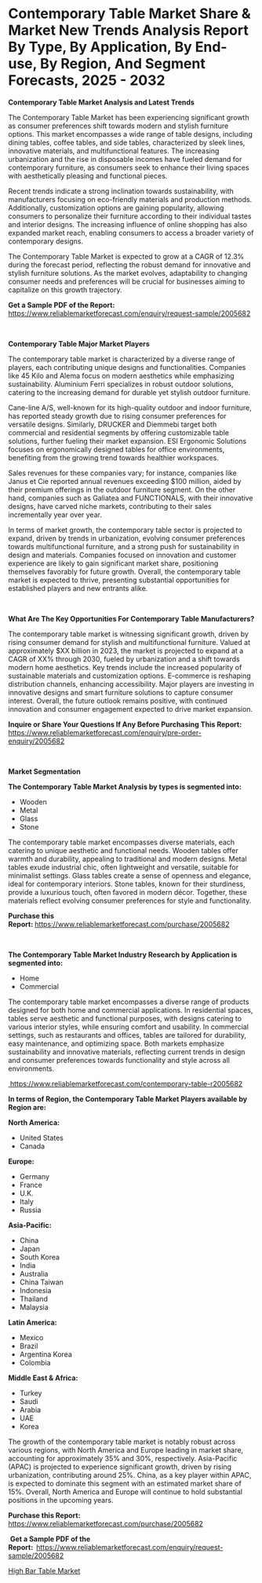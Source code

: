 <p><h1>Contemporary Table Market Share & Market New Trends Analysis Report By Type, By Application, By End-use, By Region, And Segment Forecasts, 2025 - 2032</h1></p><p><strong>Contemporary Table Market Analysis and Latest Trends</strong></p>
<p><p>The Contemporary Table Market has been experiencing significant growth as consumer preferences shift towards modern and stylish furniture options. This market encompasses a wide range of table designs, including dining tables, coffee tables, and side tables, characterized by sleek lines, innovative materials, and multifunctional features. The increasing urbanization and the rise in disposable incomes have fueled demand for contemporary furniture, as consumers seek to enhance their living spaces with aesthetically pleasing and functional pieces.</p><p>Recent trends indicate a strong inclination towards sustainability, with manufacturers focusing on eco-friendly materials and production methods. Additionally, customization options are gaining popularity, allowing consumers to personalize their furniture according to their individual tastes and interior designs. The increasing influence of online shopping has also expanded market reach, enabling consumers to access a broader variety of contemporary designs.</p><p>The Contemporary Table Market is expected to grow at a CAGR of 12.3% during the forecast period, reflecting the robust demand for innovative and stylish furniture solutions. As the market evolves, adaptability to changing consumer needs and preferences will be crucial for businesses aiming to capitalize on this growth trajectory.</p></p>
<p><strong>Get a Sample PDF of the Report:&nbsp;</strong> <a href="https://www.reliablemarketforecast.com/enquiry/request-sample/2005682?utm_campaign=3097&utm_medium=2&utm_source=Github&utm_content=ia&utm_term=05042025&utm_id=contemporary-table">https://www.reliablemarketforecast.com/enquiry/request-sample/2005682</a></p>
<p>&nbsp;</p>
<p><strong>Contemporary Table Major Market Players</strong></p>
<p><p>The contemporary table market is characterized by a diverse range of players, each contributing unique designs and functionalities. Companies like 45 Kilo and Alema focus on modern aesthetics while emphasizing sustainability. Aluminium Ferri specializes in robust outdoor solutions, catering to the increasing demand for durable yet stylish outdoor furniture.</p><p>Cane-line A/S, well-known for its high-quality outdoor and indoor furniture, has reported steady growth due to rising consumer preferences for versatile designs. Similarly, DRUCKER and Diemmebi target both commercial and residential segments by offering customizable table solutions, further fueling their market expansion. ESI Ergonomic Solutions focuses on ergonomically designed tables for office environments, benefiting from the growing trend towards healthier workspaces.</p><p>Sales revenues for these companies vary; for instance, companies like Janus et Cie reported annual revenues exceeding $100 million, aided by their premium offerings in the outdoor furniture segment. On the other hand, companies such as Galiatea and FUNCTIONALS, with their innovative designs, have carved niche markets, contributing to their sales incrementally year over year.</p><p>In terms of market growth, the contemporary table sector is projected to expand, driven by trends in urbanization, evolving consumer preferences towards multifunctional furniture, and a strong push for sustainability in design and materials. Companies focused on innovation and customer experience are likely to gain significant market share, positioning themselves favorably for future growth. Overall, the contemporary table market is expected to thrive, presenting substantial opportunities for established players and new entrants alike.</p></p>
<p>&nbsp;</p>
<p><strong>What Are The Key Opportunities For Contemporary Table Manufacturers?</strong></p>
<p><p>The contemporary table market is witnessing significant growth, driven by rising consumer demand for stylish and multifunctional furniture. Valued at approximately $XX billion in 2023, the market is projected to expand at a CAGR of XX% through 2030, fueled by urbanization and a shift towards modern home aesthetics. Key trends include the increased popularity of sustainable materials and customization options. E-commerce is reshaping distribution channels, enhancing accessibility. Major players are investing in innovative designs and smart furniture solutions to capture consumer interest. Overall, the future outlook remains positive, with continued innovation and consumer engagement expected to drive market expansion.</p></p>
<p><strong>Inquire or Share Your Questions If Any Before Purchasing This Report:</strong> <a href="https://www.reliablemarketforecast.com/enquiry/pre-order-enquiry/2005682?utm_campaign=3097&utm_medium=2&utm_source=Github&utm_content=ia&utm_term=05042025&utm_id=contemporary-table">https://www.reliablemarketforecast.com/enquiry/pre-order-enquiry/2005682</a></p>
<p>&nbsp;</p>
<p><strong>Market Segmentation</strong></p>
<p><strong>The Contemporary Table Market Analysis by types is segmented into:</strong></p>
<p><ul><li>Wooden</li><li>Metal</li><li>Glass</li><li>Stone</li></ul></p>
<p><p>The contemporary table market encompasses diverse materials, each catering to unique aesthetic and functional needs. Wooden tables offer warmth and durability, appealing to traditional and modern designs. Metal tables exude industrial chic, often lightweight and versatile, suitable for minimalist settings. Glass tables create a sense of openness and elegance, ideal for contemporary interiors. Stone tables, known for their sturdiness, provide a luxurious touch, often favored in modern décor. Together, these materials reflect evolving consumer preferences for style and functionality.</p></p>
<p><strong>Purchase this Report:&nbsp;</strong><a href="https://www.reliablemarketforecast.com/purchase/2005682?utm_campaign=3097&utm_medium=2&utm_source=Github&utm_content=ia&utm_term=05042025&utm_id=contemporary-table">https://www.reliablemarketforecast.com/purchase/2005682</a></p>
<p>&nbsp;</p>
<p><strong>The Contemporary Table Market Industry Research by Application is segmented into:</strong></p>
<p><ul><li>Home</li><li>Commercial</li></ul></p>
<p><p>The contemporary table market encompasses a diverse range of products designed for both home and commercial applications. In residential spaces, tables serve aesthetic and functional purposes, with designs catering to various interior styles, while ensuring comfort and usability. In commercial settings, such as restaurants and offices, tables are tailored for durability, easy maintenance, and optimizing space. Both markets emphasize sustainability and innovative materials, reflecting current trends in design and consumer preferences towards functionality and style across all environments.</p></p>
<p><a href="https://www.reliablemarketforecast.com/contemporary-table-r2005682?utm_campaign=3097&utm_medium=2&utm_source=Github&utm_content=ia&utm_term=05042025&utm_id=contemporary-table">&nbsp;https://www.reliablemarketforecast.com/contemporary-table-r2005682</a></p>
<p><strong>In terms of Region, the Contemporary Table Market Players available by Region are:</strong></p>
<p>
    <p> <strong> North America: </strong>
        <ul>
            <li>United States</li>
            <li>Canada</li>
        </ul>
        </p> 
    <p> <strong> Europe: </strong>
        <ul>
            <li>Germany</li>
            <li>France</li>
            <li>U.K.</li>
            <li>Italy</li>
            <li>Russia</li>
        </ul>
        </p> 
    <p> <strong> Asia-Pacific: </strong>
        <ul>
            <li>China</li>
            <li>Japan</li>
            <li>South Korea</li>
            <li>India</li>
            <li>Australia</li>
            <li>China Taiwan</li>
            <li>Indonesia</li>
            <li>Thailand</li>
            <li>Malaysia</li>
        </ul>
        </p> 
    <p> <strong> Latin America: </strong>
        <ul>
            <li>Mexico</li>
            <li>Brazil</li>
            <li>Argentina Korea</li>
            <li>Colombia</li>
        </ul>
        </p> 
    <p> <strong> Middle East & Africa: </strong>
        <ul>
            <li>Turkey</li>
            <li>Saudi</li>
            <li>Arabia</li>
            <li>UAE</li>
            <li>Korea</li>
        </ul>
    </p>
    </p>
<p><p>The growth of the contemporary table market is notably robust across various regions, with North America and Europe leading in market share, accounting for approximately 35% and 30%, respectively. Asia-Pacific (APAC) is projected to experience significant growth, driven by rising urbanization, contributing around 25%. China, as a key player within APAC, is expected to dominate this segment with an estimated market share of 15%. Overall, North America and Europe will continue to hold substantial positions in the upcoming years.</p></p>
<p><strong>Purchase this Report: </strong><a href="https://www.reliablemarketforecast.com/purchase/2005682?utm_campaign=3097&utm_medium=2&utm_source=Github&utm_content=ia&utm_term=05042025&utm_id=contemporary-table">https://www.reliablemarketforecast.com/purchase/2005682</a></p>
<p>&nbsp;<strong>Get a Sample PDF of the Report:&nbsp;&nbsp;</strong><a href="https://www.reliablemarketforecast.com/enquiry/request-sample/2005682?utm_campaign=3097&utm_medium=2&utm_source=Github&utm_content=ia&utm_term=05042025&utm_id=contemporary-table">https://www.reliablemarketforecast.com/enquiry/request-sample/2005682</a></p>
<p><strong></strong></p>
<p><p><a href="https://github.com/anggigpps/Market-Research-Report-List-1/blob/main/high-bar-table-market.md?utm_campaign=3097&utm_medium=2&utm_source=Github&utm_content=ia&utm_term=05042025&utm_id=contemporary-table">High Bar Table Market</a></p></p>